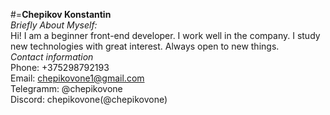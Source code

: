 #=**Chepikov Konstantin**  
*Briefly About Myself:*  
Hi! I am a beginner front-end developer. I work well in the company. I study new technologies with great interest. Always open to new things.  
*Contact information*  
Phone: +375298792193  
Email: chepikovone1@gmail.com  
Telegramm: @chepikovone  
Discord: chepikovone(@chepikovone)  
